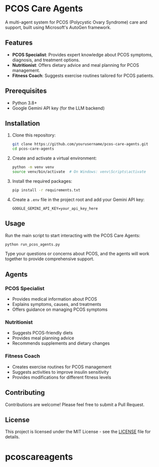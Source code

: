 # PCOS Care Agents

A multi-agent system for PCOS (Polycystic Ovary Syndrome) care and support, built using Microsoft's AutoGen framework.

## Features

- **PCOS Specialist**: Provides expert knowledge about PCOS symptoms, diagnosis, and treatment options.
- **Nutritionist**: Offers dietary advice and meal planning for PCOS management.
- **Fitness Coach**: Suggests exercise routines tailored for PCOS patients.

## Prerequisites

- Python 3.8+
- Google Gemini API key (for the LLM backend)

## Installation

1. Clone this repository:
   ```bash
   git clone https://github.com/yourusername/pcos-care-agents.git
   cd pcos-care-agents
   ```

2. Create and activate a virtual environment:
   ```bash
   python -m venv venv
   source venv/bin/activate  # On Windows: venv\Scripts\activate
   ```

3. Install the required packages:
   ```bash
   pip install -r requirements.txt
   ```

4. Create a `.env` file in the project root and add your Gemini API key:
   ```
   GOOGLE_GEMINI_API_KEY=your_api_key_here
   ```

## Usage

Run the main script to start interacting with the PCOS Care Agents:

```bash
python run_pcos_agents.py
```

Type your questions or concerns about PCOS, and the agents will work together to provide comprehensive support.

## Agents

### PCOS Specialist
- Provides medical information about PCOS
- Explains symptoms, causes, and treatments
- Offers guidance on managing PCOS symptoms

### Nutritionist
- Suggests PCOS-friendly diets
- Provides meal planning advice
- Recommends supplements and dietary changes

### Fitness Coach
- Creates exercise routines for PCOS management
- Suggests activities to improve insulin sensitivity
- Provides modifications for different fitness levels

## Contributing

Contributions are welcome! Please feel free to submit a Pull Request.

## License

This project is licensed under the MIT License - see the [LICENSE](LICENSE) file for details.
# pcoscareagents
